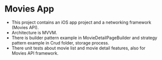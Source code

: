 # Movies App

- This project contains an iOS app project and a networking framework (Movies API).
- Architecture is MVVM.
- There is builder pattern example in MovieDetailPageBuilder and strategy pattern example in Crud folder, storage process.
- There unit tests about movie list and movie detail features, also for Movies API framework.
